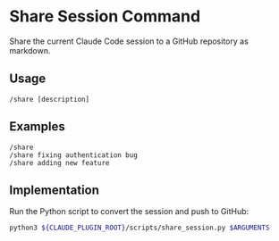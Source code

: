 # Share Session Command

Share the current Claude Code session to a GitHub repository as markdown.

## Usage

```
/share [description]
```

## Examples

```
/share
/share fixing authentication bug
/share adding new feature
```

## Implementation

Run the Python script to convert the session and push to GitHub:

```bash
python3 ${CLAUDE_PLUGIN_ROOT}/scripts/share_session.py $ARGUMENTS
```

